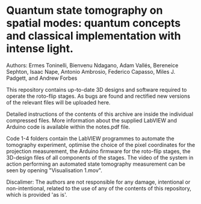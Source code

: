 # Quantum state tomography on spatial modes: quantum concepts and classical implementation with intense light.
Authors: Ermes Toninelli, Bienvenu Ndagano, Adam Vallés, Bereneice Sephton, Isaac Nape, Antonio Ambrosio, Federico Capasso, Miles J. Padgett, and Andrew Forbes

This repository contains up-to-date 3D designs and software required to operate the roto-flip stages.
As bugs are found and rectified new versions of the relevant files will be uploaded here.

Detailed instructions of the contents of this archive are inside the individual compressed files.
More information about the supplied LabVIEW and Arduino code is available within the notes.pdf file.

Code 1-4 folders contain the LabVIEW programmes to automate the tomography experiment, optimise the choice of the pixel coordinates for the projection measurement, the Arduino firmware for the roto-flip stages, the 3D-design files of all components of the stages. The video of the system in action performing an automated state tomography measurement can be seen by opening "Visualisation 1.mov".

Discalimer: The authors are not responsible for any damage, intentional or non-intentional, related to the use of any of the contents of this repository, which is provided 'as is'.
